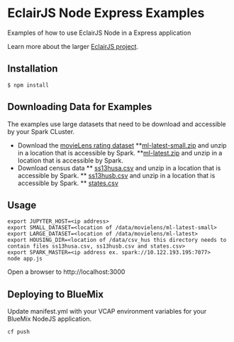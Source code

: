 EclairJS Node Express Examples
===================
Examples of how to use EclairJS Node in a Express application

Learn more about the larger [EclairJS project](http://www.eclairjs.org).

## Installation

````
$ npm install
````

## Downloading Data for Examples
The examples use large datasets that need to be download and accessible by your Spark CLuster.
* Download the [movieLens rating dataset](http://grouplens.org/datasets/movielens/)
    **[ml-latest-small.zip](http://files.grouplens.org/datasets/movielens/ml-latest-small.zip) and unzip in a location that is accessible by Spark.
 **[ml-latest.zip](http://files.grouplens.org/datasets/movielens/ml-latest.zip) and unzip in a location that is accessible by Spark.
* Download census data
 ** [ss13husa.csv](http://www2.census.gov/acs2013_1yr/pums/csv_pus.zip) and unzip in a location that is accessible by Spark.
 ** [ss13husb.csv](http://www2.census.gov/acs2013_1yr/pums/csv_hus.zip) and unzip in a location that is accessible by Spark.
 ** [states.csv](https://raw.githubusercontent.com/jadianes/spark-r-notebooks/master/applications/exploring-maps/states.csv)


## Usage

```
export JUPYTER_HOST=<ip address>
export SMALL_DATASET=<location of /data/movielens/ml-latest-small>
export LARGE_DATASET=<location of /data/movielens/ml-latest>
export HOUSING_DIR=<location of /data/csv_hus this directory needs to contain files ss13husa.csv, ss13husb.csv and states.csv>
export SPARK_MASTER=<ip address ex. spark://10.122.193.195:7077>
node app.js
```

Open a browser to http://localhost:3000

## Deploying to BlueMix
Update manifest.yml with your VCAP environment variables for your BlueMix NodeJS application.
````
cf push
````